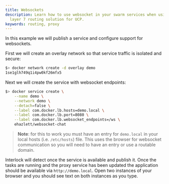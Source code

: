 ```yaml
---
title: Websockets
description: Learn how to use websocket in your swarm services when using the
  layer 7 routing solution for UCP.
keywords: routing, proxy
---
```


In this example we will publish a service and configure support for websockets.

First we will create an overlay network so that service traffic is isolated and secure:

```bash
$> docker network create -d overlay demo
1se1glh749q1i4pw0kf26mfx5
```

Next we will create the service with websocket endpoints:

```bash
$> docker service create \
    --name demo \
    --network demo \
    --detach=false \
    --label com.docker.lb.hosts=demo.local \
    --label com.docker.lb.port=8080 \
    --label com.docker.lb.websocket_endpoints=/ws \
    ehazlett/websocket-chat
```

> **Note**: for this to work you must have an entry for `demo.local` in your local hosts (i.e. `/etc/hosts`) file.
> This uses the browser for websocket communication so you will need to have an entry or use a routable domain.

Interlock will detect once the service is available and publish it.  Once the tasks are running
and the proxy service has been updated the application should be available via `http://demo.local`.  Open
two instances of your browser and you should see text on both instances as you type.

